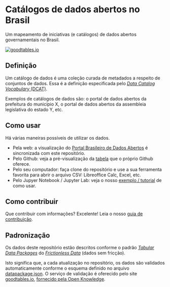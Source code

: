 # Catálogos de dados abertos no Brasil

Um mapeamento de iniciativas (e catálogos) de dados abertos governamentais no Brasil.

[![goodtables.io](https://goodtables.io/badge/github/dadosgovbr/catalogos-dados-brasil.svg)](https://goodtables.io/github/dadosgovbr/catalogos-dados-brasil)

## Definição

Um catálogo de dados é uma coleção curada de metadados a respeito de conjuntos de dados. Essa é a definição especificada pelo [*Data Catalog Vocabulary* (DCAT)](https://www.w3.org/TR/vocab-dcat/#class-catalog).

Exemplos de catálogos de dados são: o portal de dados abertos da prefeitura do município X, o portal de dados abertos da assembleia legislativa do estado Y, etc.

## Como usar

Há várias maneiras possíveis de utilizar os dados.

* Pela web: a visualização do
  [Portal Brasileiro de Dados Abertos](http://dados.gov.br/pagina/outras-iniciativas)
  é sincronizada com este repositório.
* Pelo Github: veja a pré-visualização da
  [tabela](dados/catalogos.csv) que o próprio Github oferece.
* Pelo seu computador: faça clone do repositório e use a sua ferramenta
  favorita para abrir o arquivo CSV: Libreoffice Calc, Excel, etc.
* Pelo Jupyer Notebook / Jupyter Lab: veja o nosso
  [exemplo / tutorial](scripts/uso/como-usar-com-o-pandas.ipynb) de como usar.

## Como contribuir

Que contribuir com informações? Excelente! Leia o nosso
[guia de contribuição](CONTRIBUTING.md).

## Padronização

Os dados deste repositório estão descritos conforme o padrão
*[Tabular Data Packages](https://frictionlessdata.io/specs/tabular-data-package/)*
do *[Frictionless Data](https://frictionlessdata.io/)* (dados sem fricção).

Isto significa que, a cada atualização no repositório, os dados são validados
automaticamente conforme o esquema definido no arquivo
[datapackage.json](datapackage.json). O serviço de validação é oferecido pelo
site [goodtables.io](http://goodtables.io),
[fornecido pela Open Knowledge](https://discuss.okfn.org/t/launching-goodtables-io-tell-us-what-you-think/5165).

